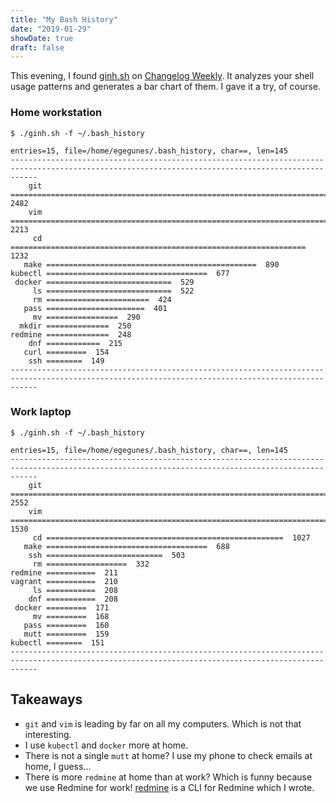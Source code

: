 ```yaml
---
title: "My Bash History"
date: "2019-01-29"
showDate: true
draft: false
---
```


This evening, I found [ginh.sh](https://github.com/crclark96/ginh) on [Changelog
Weekly](https://changelog.com/). It analyzes your shell usage patterns and
generates a bar chart of them. I gave it a try, of course.

### Home workstation

```
$ ./ginh.sh -f ~/.bash_history

entries=15, file=/home/egegunes/.bash_history, char==, len=145
--------------------------------------------------------------------------------------------------------------------------------------------------
    git ==================================================================================================================================== 2482
    vim ===================================================================================================================== 2213
     cd ================================================================== 1232
   make ===============================================  890
kubectl ====================================  677
 docker ============================  529
     ls ============================  522
     rm =======================  424
   pass ======================  401
     mv ================  290
  mkdir ==============  250
redmine ==============  248
    dnf ============  215
   curl =========  154
    ssh ========  149
--------------------------------------------------------------------------------------------------------------------------------------------------
```

### Work laptop

```
$ ./ginh.sh -f ~/.bash_history

entries=15, file=/home/egegunes/.bash_history, char==, len=145
--------------------------------------------------------------------------------------------------------------------------------------------------
    git ==================================================================================================================================== 2552
    vim =============================================================================== 1530
     cd =====================================================  1027
   make ====================================  688
    ssh ==========================  503
     rm ==================  332
redmine ===========  211
vagrant ===========  210
     ls ===========  208
    dnf ===========  208
 docker =========  171
     mv =========  168
   pass =========  160
   mutt =========  159
kubectl ========  151
--------------------------------------------------------------------------------------------------------------------------------------------------
```

## Takeaways

* `git` and `vim` is leading by far on all my computers. Which is not that interesting.
* I use `kubectl` and `docker` more at home.
* There is not a single `mutt` at home? I use my phone to check emails at home, I guess...
* There is more `redmine` at home than at work? Which is funny because we use Redmine for work! [redmine](https://github.com/egegunes/redmine-cli) is a CLI for Redmine which I wrote.
